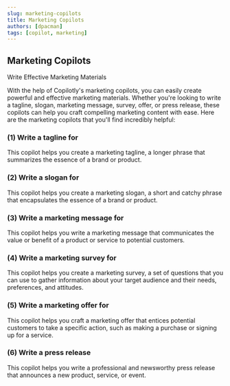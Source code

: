 ```yaml
---
slug: marketing-copilots
title: Marketing Copilots
authors: [dpacman]
tags: [copilot, marketing]
---
```


## Marketing Copilots

 Write Effective Marketing Materials

With the help of Copilotly's marketing copilots, you can easily create powerful and effective marketing materials. Whether you're looking to write a tagline, slogan, marketing message, survey, offer, or press release, these copilots can help you craft compelling marketing content with ease. Here are the marketing copilots that you'll find incredibly helpful:

### (1) Write a tagline for

This copilot helps you create a marketing tagline, a longer phrase that summarizes the essence of a brand or product.

### (2) Write a slogan for

This copilot helps you create a marketing slogan, a short and catchy phrase that encapsulates the essence of a brand or product.

### (3) Write a marketing message for

This copilot helps you write a marketing message that communicates the value or benefit of a product or service to potential customers.

### (4) Write a marketing survey for

This copilot helps you create a marketing survey, a set of questions that you can use to gather information about your target audience and their needs, preferences, and attitudes.

### (5) Write a marketing offer for

This copilot helps you craft a marketing offer that entices potential customers to take a specific action, such as making a purchase or signing up for a service.

### (6) Write a press release

This copilot helps you write a professional and newsworthy press release that announces a new product, service, or event.

